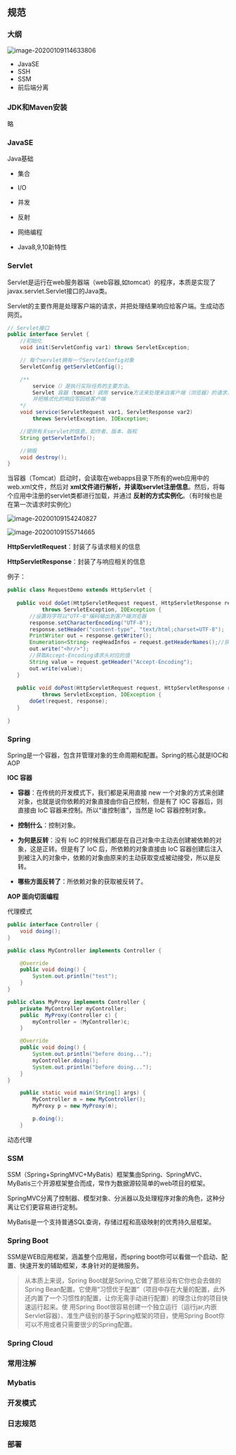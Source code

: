 ## 规范

### 大纲

<img src="assets/image-20200109114633806.png" alt="image-20200109114633806" style="zoom:100%;" />



- JavaSE
- SSH
- SSM
- 前后端分离



### JDK和Maven安装

略



### JavaSE

Java基础

- 集合

- I/O

- 并发

- 反射

- 网络编程

- Java8,9,10新特性

  

### Servlet

Servlet是运行在web服务器端（web容器,如tomcat）的程序，本质是实现了javax.servlet.Servlet接口的Java类。

Servlet的主要作用是处理客户端的请求，并把处理结果响应给客户端。生成动态网页。

```java
// Servlet接口
public interface Servlet {
    //初始化
    void init(ServletConfig var1) throws ServletException;

    // 每个servlet拥有一个ServletConfig对象
    ServletConfig getServletConfig();

    /** 
    	service（）是执行实际任务的主要方法。
    	Servlet 容器（tomcat）调用 service方法来处理来自客户端（浏览器）的请求，
    	并把格式化的响应写回给客户端
    */
    void service(ServletRequest var1, ServletResponse var2) 
        throws ServletException, IOException;

    //提供有关servlet的信息，如作者、版本、版权
    String getServletInfo();

    //销毁
    void destroy();
}
```



当容器（Tomcat）启动时，会读取在webapps目录下所有的web应用中的web.xml文件，然后对 **xml文件进行解析，并读取servlet注册信息**。然后，将每个应用中注册的servlet类都进行加载，并通过 **反射的方式实例化**。（有时候也是在第一次请求时实例化）

![image-20200109154240827](assets/image-20200109154240827.png)



![image-20200109155714665](assets/image-20200109155714665.png)





**HttpServletRequest**：封装了与请求相关的信息

**HttpServletResponse**：封装了与响应相关的信息

例子：

```java
public class RequestDemo extends HttpServlet {
 
   public void doGet(HttpServletRequest request, HttpServletResponse response)
           throws ServletException, IOException {
       //设置将字符以"UTF-8"编码输出到客户端浏览器
       response.setCharacterEncoding("UTF-8");
       response.setHeader("content-type", "text/html;charset=UTF-8");
       PrintWriter out = response.getWriter();
       Enumeration<String> reqHeadInfos = request.getHeaderNames();//获取所有的请求头
       out.write("<hr/>");
       //获取Accept-Encoding请求头对应的值
       String value = request.getHeader("Accept-Encoding");
       out.write(value);
   }
 
   public void doPost(HttpServletRequest request, HttpServletResponse response)
           throws ServletException, IOException {
       doGet(request, response);
   }
 
}
```





### Spring

Spring是一个容器，包含并管理对象的生命周期和配置。Spring的核心就是IOC和AOP

**IOC 容器**

- **容器**：在传统的开发模式下，我们都是采用直接 new 一个对象的方式来创建对象，也就是说你依赖的对象直接由你自己控制，但是有了 IOC 容器后，则直接由 IoC 容器来控制。所以“谁控制谁”，当然是 IoC 容器控制对象。

- **控制什么**：控制对象。

- **为何是反转**：没有 IoC 的时候我们都是在自己对象中主动去创建被依赖的对象，这是正转。但是有了 IoC 后，所依赖的对象直接由 IoC 容器创建后注入到被注入的对象中，依赖的对象由原来的主动获取变成被动接受，所以是反转。

- **哪些方面反转了**：所依赖对象的获取被反转了。

**AOP 面向切面编程**

代理模式

```java
public interface Controller {
    void doing();
}
```

```java
public class MyController implements Controller {

    @Override
    public void doing() {
        System.out.println("test");
    }
}

public class MyProxy implements Controller {
    private MyController myController;
    public  MyProxy(Controller c) {
        myController = (MyController)c;
    }

    @Override
    public void doing() {
        System.out.println("before doing...");
        myController.doing();
        System.out.println("before doing...");
    }
}

```

```java
    public static void main(String[] args) {
        MyController m = new MyController();
        MyProxy p = new MyProxy(m);

        p.doing();
    }
```



动态代理



### SSM

SSM（Spring+SpringMVC+MyBatis）框架集由Spring、SpringMVC、MyBatis三个开源框架整合而成，常作为数据源较简单的web项目的框架。

SpringMVC分离了控制器、模型对象、分派器以及处理程序对象的角色，这种分离让它们更容易进行定制。

MyBatis是一个支持普通SQL查询，存储过程和高级映射的优秀持久层框架。



### Spring Boot

SSM是WEB应用框架，涵盖整个应用层，而spring boot你可以看做一个启动、配置、快速开发的辅助框架，本身针对的是微服务。

> 从本质上来说，Spring Boot就是Spring,它做了那些没有它你也会去做的Spring Bean配置。它使用“习惯优于配置”（项目中存在大量的配置，此外还内置了一个习惯性的配置，让你无需手动进行配置）的理念让你的项目快速运行起来。使 用Spring Boot很容易创建一个独立运行（运行jar,内嵌Servlet容器）、准生产级别的基于Spring框架的项目，使用Spring Boot你可以不用或者只需要很少的Spring配置。



### Spring Cloud



### 常用注解



### Mybatis



### 开发模式



### 日志规范







### 部署

